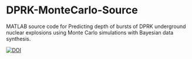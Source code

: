 # DPRK-MonteCarlo-Source
MATLAB source code for Predicting depth of bursts of DPRK underground nuclear explosions using Monte Carlo simulations with Bayesian data synthesis.

[![DOI](https://zenodo.org/badge/671288419.svg)](https://zenodo.org/badge/latestdoi/671288419)
